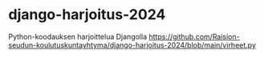 # django-harjoitus-2024
Python-koodauksen harjoittelua Djangolla
https://github.com/Raision-seudun-koulutuskuntayhtyma/django-harjoitus-2024/blob/main/virheet.py
